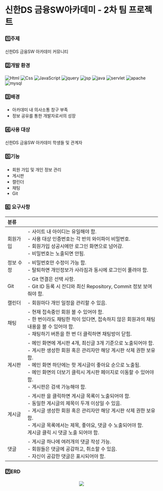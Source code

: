 # 신한DS 금융SW아카데미 - 2차 팀 프로젝트

### 1️⃣주제
신한DS 금융SW 아카데미 커뮤니티

### 2️⃣개발 환경
<img alt="Html" src ="https://img.shields.io/badge/HTML5-E34F26.svg?&style=for-the-badge&logo=HTML5&logoColor=white"/> <img alt="Css" src ="https://img.shields.io/badge/CSS3-1572B6.svg?&style=for-the-badge&logo=CSS3&logoColor=white"/> <img alt="JavaScript" src ="https://img.shields.io/badge/JavaScriipt-F7DF1E.svg?&style=for-the-badge&logo=JavaScript&logoColor=black"/>
<img alt="jquery" src ="https://img.shields.io/badge/jquery-0769AD.svg?&style=for-the-badge&logo=jquery&logoColor=black"/> <img alt="jsp" src ="https://img.shields.io/badge/jsp-F80000.svg?&style=for-the-badge&logo=jsp&logoColor=white"/>
<img alt="java" src ="https://img.shields.io/badge/java-FF7800.svg?&style=for-the-badge&logo=java&logoColor=white"/> <img alt="servlet" src ="https://img.shields.io/badge/servlet-F80000.svg?&style=for-the-badge&logo=servlet&logoColor=white"/>  <img alt="apache" src ="https://img.shields.io/badge/apache-D22128.svg?&style=for-the-badge&logo=apache&logoColor=white"/> 
<img alt="mysql" src ="https://img.shields.io/badge/mysql-4479A1.svg?&style=for-the-badge&logo=mysql&logoColor=white"/>

### 3️⃣배경
- 아카데미 내 의사소통 창구 부족
- 정보 공유를 통한 개발자로서의 성장

### 4️⃣사용 대상
신한DS 금융SW 아카데미 학생들 및 관계자

### 5️⃣기능
- 회원 가입 및 개인 정보 관리
- 게시판
- 캘린더
- 채팅
- Git 

### 6️⃣ 요구사항
| 분류 | | 
|:---|:---|
| 회원가입 | - 사이트 내 아이디는 유일해야 함.<br/> - 사용 대상 인증번호는 각 반의 와이파이 비밀번호. <br/> - 회원가입 성공시에만 로그인 화면으로 넘어감. <br/> - 비밀번호는 노출되면 안됨. |
| 정보 수정 | - 비밀번호만 수정이 가능 함. <br/> - 탈퇴하면 개인정보가 사라짐과 동시에 로그인이 풀려야 함. |
| Git | - Git 연결은 선택 사항. <br/> - Git ID 등록 시 잔디와 최신 Repository, Commit 정보 보여줘야 함. |
| 캘린더 | - 회원마다 개인 일정을 관리할 수 있음. |
| 채팅 | - 현재 접속중인 회원 볼 수 있어야 함. <br/> - 한 번이라도 채팅한 적이 있다면, 접속하지 않은 회원과의 채팅 내용을 볼 수 있어야 함. <br/> - 채팅하기 버튼을 한 번 더 클릭하면 채팅방이 닫힘. |
| 게시판 | - 메인 화면에 게시판 4개, 최신글 3개 기준으로 노출되어야 함. <br/> - 게시판 생성한 회원 혹은 관리자만 해당 게시판 삭제 권한 보유함. <br/> - 메인 화면 하단에는 핫 게시글이 좋아요 순으로 노출됨. <br/> - 메인 화면의 더보기 클릭시 게시판 페이지로 이동할 수 있어야 함. <br/> - 게시판은 검색 가능해야 함.|
| 게시글 | - 게시판 을 클릭하면 게시글 목록이 노출되어야 함. <br/> - 동일한 게시글의 제목이 두개 이상일 수 있음. <br/> - 게시글 생성한 회원 혹은 관리자만 해당 게시판 삭제 권한 보유함. <br> - 게시글 목록에서는 제목, 좋야요, 댓글 수 노출되어야 함. <br/> 게시글 클릭 시 댓글 노출 되어야 함. |
| 댓글 | - 게시글 하나에 여러개의 댓글 작성 가능. <br/> - 회원들은 댓글에 공감하고, 취소할 수 있음. <br/> - 자신이 공감한 댓글은 표시되어야 함. |


### 7️⃣ERD
<p align="center">
  <img src="https://github.com/e-7281998/shinDTown/assets/78722497/3186959d-b62e-4b95-8482-2fa08b6594df">
</p>
